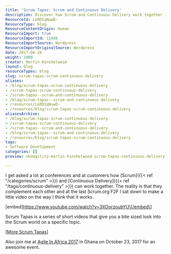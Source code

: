 ```yaml
---
title: 'Scrum Tapas: Scrum and Continuous Delivery'
description: Discover how Scrum and Continuous Delivery work together in this insightful video by Martin Hinshelwood. Enhance your agile practices today!
ResourceId: LoRDIqNuwD-
ResourceType: blog
ResourceContentOrigin: Human
ResourceImport: true
ResourceImportId: 11946
ResourceImportSource: Wordpress
ResourceImportOriginalSource: Wordpress
date: 2017-06-28
weight: 1000
creator: Martin Hinshelwood
layout: blog
resourceTypes: blog
slug: scrum-tapas-scrum-continuous-delivery
aliases:
- /blog/scrum-tapas-scrum-continuous-delivery
- /scrum-tapas-scrum-continuous-delivery
- /scrum-tapas--scrum-and-continuous-delivery
- /blog/scrum-tapas--scrum-and-continuous-delivery
- /resources/LoRDIqNuwD-
- /resources/blog/scrum-tapas-scrum-continuous-delivery
aliasesArchive:
- /blog/scrum-tapas-scrum-continuous-delivery
- /scrum-tapas-scrum-continuous-delivery
- /scrum-tapas--scrum-and-continuous-delivery
- /blog/scrum-tapas--scrum-and-continuous-delivery
- /resources/blog/scrum-tapas-scrum-continuous-delivery
tags:
- Software Development
categories: []
preview: nkdagility-martin-hinshelwood-scrum-tapas-continious-delivery-1-1.png

---
```

I get asked a lot at conferences and at customers how [Scrum]({{< ref "/categories/scrum" >}}) and [Continuous Delivery]({{< ref "/tags/continuous-delivery" >}}) can work together. The reality is that they complement each other and at the last Scrum.org F2F I sat down to make a little video on the way I think that it works.

\[embed\]https://www.youtube.com/watch?v=3XOorzoubYU\[/embed\]

Scrum Tapas is a series of short videos that give you a bite sized look into the Scrum world on a specific topic.

\[[More Scrum Tapas](https://www.youtube.com/playlist?list=PLgDaZD8y4z0B4s9rR8-LtyA18DurYu-51)\]

Also join me at [Agile In Africa 2017](http://agileinafrica.com/) in Ghana on October 23, 2017 for an awesome event.
